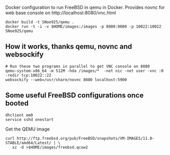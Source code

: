 Docker configuration to run FreeBSD in qemu in Docker.  Provides novnc for web base console on http://localhost:8080/vnc.html

```
docker build -t SNoe925/qemu .
docker run -t -i -v $HOME/images:/images -p 8080:8080 -p 10022:10022 SNoe925/qemu
```
## How it works, thanks qemu, novnc and websockify

```
# Run these two programs in parallel to get VNC console on 8080
qemu-system-x86_64 -m 512M -hda /images/*  -net nic -net user -vnc :0 -redir tcp:10022::22
websockify --web=/usr/share/novnc 8080 localhost:5900
```
## Some useful FreeBSD configurations once booted

```
dhclient em0
service sshd onestart
```

Get the QEMU image 

```
curl http://ftp.freebsd.org/pub/FreeBSD/snapshots/VM-IMAGES/11.0-STABLE/amd64/Latest/ | \
   xz -d >$HOME/images/freebsd.qcow2
```

